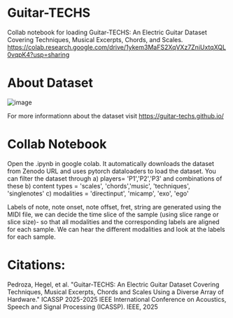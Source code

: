 # Guitar-TECHS
Collab notebook for loading Guitar-TECHS: An Electric Guitar Dataset Covering Techniques, Musical Excerpts, Chords, and Scales. 
https://colab.research.google.com/drive/1ykem3MaFS2XqVXz7ZniUxtqXQL0vqpK4?usp=sharing
# About Dataset

![image](https://github.com/user-attachments/assets/050de7d4-f74d-4d23-8974-d259663f9dbc)

For more informationn about the dataset visit https://guitar-techs.github.io/

# Collab Notebook 
Open the .ipynb in google colab. It automatically downloads the dataset from Zenodo URL and uses pytorch dataloaders to load the dataset. You can filter the dataset through 
a) players= 'P1','P2','P3' and combinations of these
b) content types = 'scales', 'chords','music', 'techniques', 'singlenotes' 
c) modalities = 'directinput', 'micamp', 'exo', 'ego'

Labels of note, note onset, note offset, fret, string are generated using the MIDI file, we can decide the time slice of the sample (using slice range or slice size)- so that all modalities and the corresponding labels are aligned for each sample. 
We can hear the different modalities and look at the labels for each sample. 

# Citations: 
Pedroza, Hegel, et al. "Guitar-TECHS: An Electric Guitar Dataset Covering Techniques, Musical Excerpts, Chords and Scales Using a Diverse Array of Hardware." ICASSP 2025-2025 IEEE International Conference on Acoustics, Speech and Signal Processing (ICASSP). IEEE, 2025
